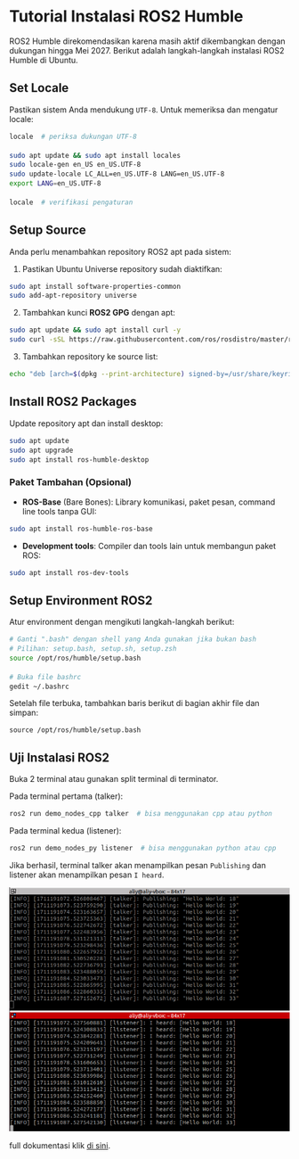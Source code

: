 # Tutorial Instalasi ROS2 Humble

ROS2 Humble direkomendasikan karena masih aktif dikembangkan dengan dukungan hingga Mei 2027. Berikut adalah langkah-langkah instalasi ROS2 Humble di Ubuntu.

## Set Locale

Pastikan sistem Anda mendukung `UTF-8`. Untuk memeriksa dan mengatur locale:

```bash
locale  # periksa dukungan UTF-8

sudo apt update && sudo apt install locales
sudo locale-gen en_US en_US.UTF-8
sudo update-locale LC_ALL=en_US.UTF-8 LANG=en_US.UTF-8
export LANG=en_US.UTF-8

locale  # verifikasi pengaturan
```

## Setup Source

Anda perlu menambahkan repository ROS2 apt pada sistem:

1. Pastikan Ubuntu Universe repository sudah diaktifkan:

```bash
sudo apt install software-properties-common
sudo add-apt-repository universe
```

2. Tambahkan kunci **ROS2 GPG** dengan apt:

```bash
sudo apt update && sudo apt install curl -y
sudo curl -sSL https://raw.githubusercontent.com/ros/rosdistro/master/ros.key -o /usr/share/keyrings/ros-archive-keyring.gpg
```

3. Tambahkan repository ke source list:

```bash
echo "deb [arch=$(dpkg --print-architecture) signed-by=/usr/share/keyrings/ros-archive-keyring.gpg] http://packages.ros.org/ros2/ubuntu $(. /etc/os-release && echo $UBUNTU_CODENAME) main" | sudo tee /etc/apt/sources.list.d/ros2.list > /dev/null
```

## Install ROS2 Packages

Update repository apt dan install desktop:

```bash
sudo apt update
sudo apt upgrade
sudo apt install ros-humble-desktop
```

### Paket Tambahan (Opsional)

- **ROS-Base** (Bare Bones): Library komunikasi, paket pesan, command line tools tanpa GUI:

```bash
sudo apt install ros-humble-ros-base
```

- **Development tools**: Compiler dan tools lain untuk membangun paket ROS:

```bash
sudo apt install ros-dev-tools
```

## Setup Environment ROS2

Atur environment dengan mengikuti langkah-langkah berikut:

```bash
# Ganti ".bash" dengan shell yang Anda gunakan jika bukan bash
# Pilihan: setup.bash, setup.sh, setup.zsh
source /opt/ros/humble/setup.bash

# Buka file bashrc
gedit ~/.bashrc
```

Setelah file terbuka, tambahkan baris berikut di bagian akhir file dan simpan:

```
source /opt/ros/humble/setup.bash
```

## Uji Instalasi ROS2

Buka 2 terminal atau gunakan split terminal di terminator.

Pada terminal pertama (talker):

```bash
ros2 run demo_nodes_cpp talker  # bisa menggunakan cpp atau python
```

Pada terminal kedua (listener):

```bash
ros2 run demo_nodes_py listener  # bisa menggunakan python atau cpp
```

Jika berhasil, terminal talker akan menampilkan pesan `Publishing` dan listener akan menampilkan pesan `I heard`.

![terminal](/assets/terminal.png)

full dokumentasi klik [di sini](https://docs.ros.org/en/humble/Installation/Ubuntu-Install-Debians.html).